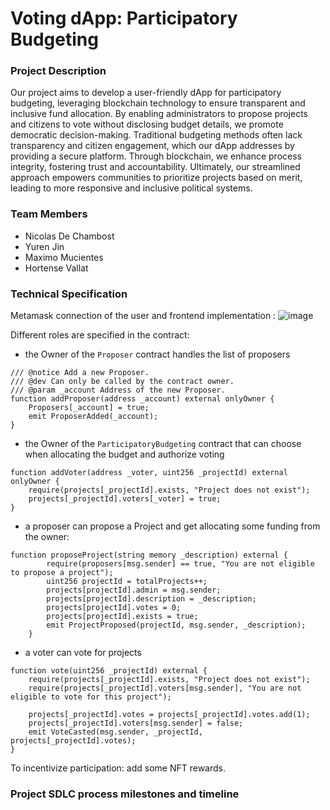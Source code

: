 # Voting dApp: Participatory Budgeting

### Project Description

Our project aims to develop a user-friendly dApp for participatory budgeting, leveraging blockchain technology to ensure transparent and inclusive fund allocation. By enabling administrators to propose projects and citizens to vote without disclosing budget details, we promote democratic decision-making. Traditional budgeting methods often lack transparency and citizen engagement, which our dApp addresses by providing a secure platform. Through blockchain, we enhance process integrity, fostering trust and accountability. Ultimately, our streamlined approach empowers communities to prioritize projects based on merit, leading to more responsive and inclusive political systems.

### Team Members

- Nicolas De Chambost
- Yuren Jin
- Maximo Mucientes
- Hortense Vallat

### Technical Specification


Metamask connection of the user and frontend implementation : 
![image](https://github.com/vallathortense/Final_solidity_dApp/assets/95473956/226f25fb-f81f-40f7-a938-af89392851a1)

Different roles are specified in the contract:
- the Owner of the `Proposer` contract handles the list of proposers
```
/// @notice Add a new Proposer.
/// @dev Can only be called by the contract owner.
/// @param _account Address of the new Proposer.
function addProposer(address _account) external onlyOwner {
    Proposers[_account] = true;
    emit ProposerAdded(_account);
}
``` 

- the Owner of the `ParticipatoryBudgeting` contract that can choose when allocating the budget and authorize voting
```
function addVoter(address _voter, uint256 _projectId) external onlyOwner {
    require(projects[_projectId].exists, "Project does not exist");
    projects[_projectId].voters[_voter] = true;
}
```
- a proposer can propose a Project and get allocating some funding from the owner:

```    
function proposeProject(string memory _description) external {
        require(proposers[msg.sender] == true, "You are not eligible to propose a project");
        uint256 projectId = totalProjects++;
        projects[projectId].admin = msg.sender;
        projects[projectId].description = _description;
        projects[projectId].votes = 0;
        projects[projectId].exists = true;
        emit ProjectProposed(projectId, msg.sender, _description);
    }
```

- a voter can vote for projects
```
function vote(uint256 _projectId) external {
    require(projects[_projectId].exists, "Project does not exist");
    require(projects[_projectId].voters[msg.sender], "You are not eligible to vote for this project");
    
    projects[_projectId].votes = projects[_projectId].votes.add(1);
    projects[_projectId].voters[msg.sender] = false;
    emit VoteCasted(msg.sender, _projectId, projects[_projectId].votes);
}
```


To incentivize participation: add some NFT rewards.

### Project SDLC process milestones and timeline
